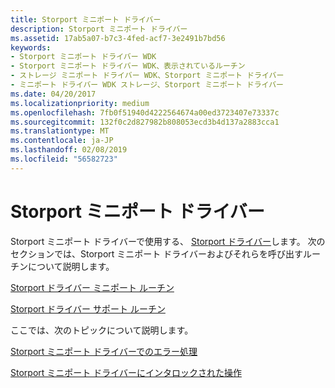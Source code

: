 ```yaml
---
title: Storport ミニポート ドライバー
description: Storport ミニポート ドライバー
ms.assetid: 17ab5a07-b7c3-4fed-acf7-3e2491b7bd56
keywords:
- Storport ミニポート ドライバー WDK
- Storport ミニポート ドライバー WDK、表示されているルーチン
- ストレージ ミニポート ドライバー WDK、Storport ミニポート ドライバー
- ミニポート ドライバー WDK ストレージ、Storport ミニポート ドライバー
ms.date: 04/20/2017
ms.localizationpriority: medium
ms.openlocfilehash: 7fb0f51940d4222564674a00ed3723407e73337c
ms.sourcegitcommit: 132f0c2d827982b808053ecd3b4d137a2883cca1
ms.translationtype: MT
ms.contentlocale: ja-JP
ms.lasthandoff: 02/08/2019
ms.locfileid: "56582723"
---
```

# <a name="storport-miniport-drivers"></a>Storport ミニポート ドライバー

Storport ミニポート ドライバーで使用する、 [Storport ドライバー](storport-driver.md)します。 次のセクションでは、Storport ミニポート ドライバーおよびそれらを呼び出すルーチンについて説明します。

[Storport ドライバー ミニポート ルーチン](storport-driver-miniport-routines.md)

[Storport ドライバー サポート ルーチン](storport-driver-support-routines.md)

ここでは、次のトピックについて説明します。

[Storport ミニポート ドライバーでのエラー処理](error-handling-in-storport-miniport-drivers.md)

[Storport ミニポート ドライバーにインタロックされた操作](interlocked-operations-in-storport-miniport-drivers.md)
